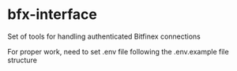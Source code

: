 # bfx-interface
Set of tools for handling authenticated Bitfinex connections

For proper work, need to set .env file following the .env.example file structure
